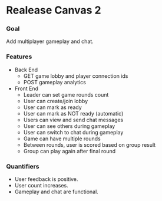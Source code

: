 # Realease Canvas 2

### Goal

Add multiplayer gameplay and chat.

### Features

* Back End
    * GET game lobby and player connection ids
    * POST gameplay analytics
* Front End
    * Leader can set game rounds count
    * User can create/join lobby
    * User can mark as ready
    * User can mark as NOT ready (automatic)
    * Users can view and send chat messages
    * User can see others during gameplay
    * User can switch to chat during gameplay
    * Game can have multiple rounds
    * Between rounds, user is scored based on group result
    * Group can play again after final round

### Quantifiers

* User feedback is positive.
* User count increases.
* Gameplay and chat are functional.